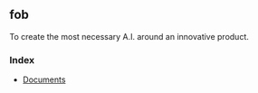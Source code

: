 ## fob

To create the most necessary A.I. around an innovative product.

### Index

* [Documents](/docs/README.md)

